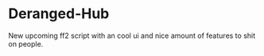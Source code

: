 # Deranged-Hub
New upcoming ff2 script with an cool ui and nice amount of features to shit on people.

